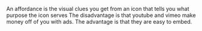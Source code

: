 An affordance is the visual clues you get from an icon that tells you what purpose the icon serves
The disadvantage is that youtube and vimeo make money off of you with ads. The advantage is that they are easy to embed. 
